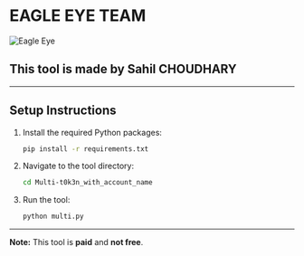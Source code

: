 # EAGLE EYE TEAM

![Eagle Eye](https://i.ibb.co/9yhyyPH/55c6a73bb44a04fb1fff6d0f3ca180fc1726eb8b-high.webp)  <!-- Replace with your image URL -->

## This tool is made by **Sahil CHOUDHARY**

---

## Setup Instructions

1. Install the required Python packages:
    ```bash
    pip install -r requirements.txt
    ```

2. Navigate to the tool directory:
    ```bash
    cd Multi-t0k3n_with_account_name
    ```

3. Run the tool:
    ```bash
    python multi.py
    ```

---

**Note:** This tool is **paid** and **not free**.
